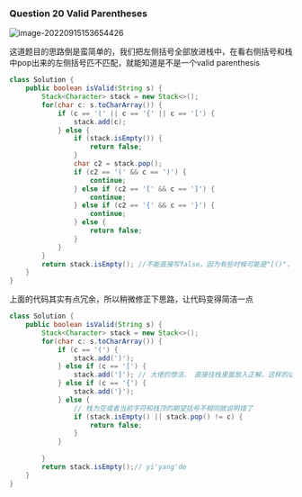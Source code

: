 ### Question 20 Valid Parentheses

![image-20220915153654426](C:\Users\jason\AppData\Roaming\Typora\typora-user-images\image-20220915153654426.png)

这道题目的思路倒是蛮简单的，我们把左侧括号全部放进栈中，在看右侧括号和栈中pop出来的左侧括号匹不匹配，就能知道是不是一个valid parenthesis

~~~java
class Solution {
    public boolean isValid(String s) {
        Stack<Character> stack = new Stack<>();
        for(char c: s.toCharArray()) {
            if (c == '(' || c == '{' || c == '[') {
                stack.add(c);
            } else {
                if (stack.isEmpty()) {
                    return false;
                }
                char c2 = stack.pop();
                if (c2 == '(' && c == ')') {
                    continue;
                } else if (c2 == '[' && c == ']') {
                    continue;
                } else if (c2 == '{' && c == '}') {
                    continue;
                } else {
                    return false;
                }
            }
        }
        return stack.isEmpty(); //不能直接写false，因为有些时候可能是"[()"，循环里面匹配没毛病但是stack有剩余说明还是没有匹配成功
    }
}
~~~



上面的代码其实有点冗余，所以稍微修正下思路，让代码变得简洁一点
~~~java
class Solution {
    public boolean isValid(String s) {
        Stack<Character> stack = new Stack<>();
        for(char c: s.toCharArray()) {
            if (c == '(') {
                stack.add(')');
            } else if (c == '[') {
                stack.add(']'); // 大佬的想法， 直接往栈里面放入正解，这样的话栈顶代表的就是应该匹配的右侧括号
            } else if (c == '{') {
                stack.add('}');
            } else {
                // 栈为空或者当前字符和栈顶的期望括号不相同就说明错了
                if (stack.isEmpty() || stack.pop() != c) {
                    return false;
                }
            }
            
        }
        return stack.isEmpty();// yi'yang'de
    }
}
~~~

